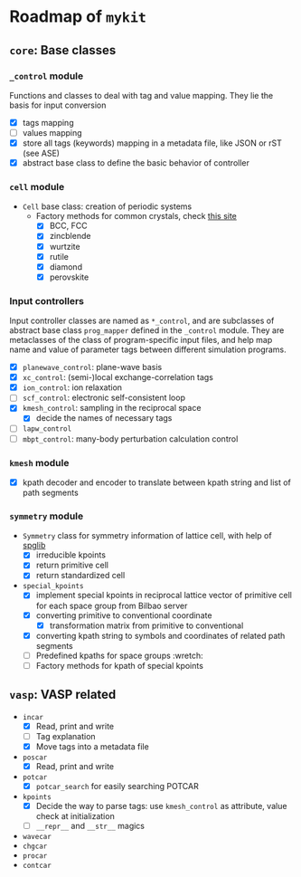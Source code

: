 # Roadmap of `mykit`

## `core`: Base classes


### `_control` module

Functions and classes to deal with tag and value mapping. 
They lie the basis for input conversion
  - [x] tags mapping
  - [ ] values mapping
  - [x] store all tags (keywords) mapping in a metadata file, like JSON or rST (see ASE)
  - [x] abstract base class to define the basic behavior of controller

### `cell` module

- `Cell` base class: creation of periodic systems
  - Factory methods for common crystals, check [this site](http://www.kayelaby.npl.co.uk/chemistry/3_7/3_7_7.html)
    - [x] BCC, FCC
    - [x] zincblende
    - [x] wurtzite
    - [x] rutile
    - [x] diamond
    - [x] perovskite

### Input controllers

Input controller classes are named as `*_control`, and are subclasses of abstract base class `prog_mapper` defined in the `_control` module.
They are metaclasses of the class of program-specific input files, 
and help map name and value of parameter tags between different simulation programs.
- [x] `planewave_control`: plane-wave basis
- [x] `xc_control`: (semi-)local exchange-correlation tags
- [x] `ion_control`: ion relaxation
- [ ] `scf_control`: electronic self-consistent loop
- [x] `kmesh_control`: sampling in the reciprocal space
  - [x] decide the names of necessary tags
- [ ] `lapw_control`
- [ ] `mbpt_control`: many-body perturbation calculation control

### `kmesh` module

- [x] kpath decoder and encoder to translate between kpath string and list of path segments

### `symmetry` module

- `Symmetry` class for symmetry information of lattice cell, with help of [spglib](https://atztogo.github.io/spglib/python-spglib.html)
  - [x] irreducible kpoints
  - [x] return primitive cell
  - [x] return standardized cell
- `special_kpoints`
  - [x] implement special kpoints in reciprocal lattice vector of primitive cell for each space group from Bilbao server
  - [x] converting primitive to conventional coordinate
    - [x] transformation matrix from primitive to conventional
  - [x] converting kpath string to symbols and coordinates of related path segments
  - [ ] Predefined kpaths for space groups :wretch:
  - [ ] Factory methods for kpath of special kpoints

## `vasp`: VASP related

- `incar`
  - [x] Read, print and write 
  - [ ] Tag explanation
  - [x] Move tags into a metadata file
- `poscar` 
  - [x] Read, print and write
- `potcar`
  - [x] `potcar_search` for easily searching POTCAR
- `kpoints`
  - [x] Decide the way to parse tags: use `kmesh_control` as attribute, value check at initialization
  - [ ] `__repr__` and `__str__` magics
- `wavecar`
- `chgcar`
- `procar`
- `contcar`
